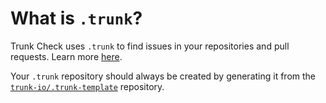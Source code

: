 # What is `.trunk`?

Trunk Check uses `.trunk` to find issues in your repositories and pull requests. Learn more
[here][check-github-integration].

Your `.trunk` repository should always be created by generating it from the [`trunk-io/.trunk-template`](https://github.com/trunk-io/.trunk-template/README.md) repository.

[check-github-integration]: https://docs.trunk.io/check/github-integration
[check-github-integration]: https://docs.trunk.io/check/github-integration

